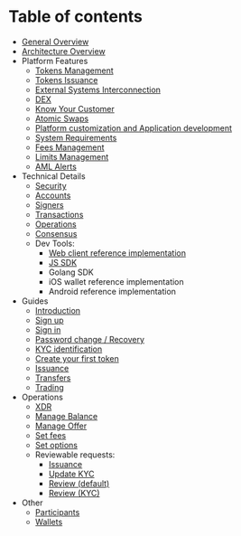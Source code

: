# Table of contents

* [General Overview](README.md)
* [Architecture Overview](architecture.md)
* Platform Features
    * [Tokens Management](features/tokens_management.md)
    * [Tokens Issuance](features/tokens_issuance.md)
    * [External Systems Interconnection](features/exsys_connection.md)
    * [DEX](features/dex.md)
    * [Know Your Customer](features/kyc.md)
    * [Atomic Swaps](features/atomic_swaps.md)
    * [Platform customization and Application development](features/customization.md)
    * [System Requirements](features/sys_requirements.md)
    * [Fees Management](coming_soon.md)
    * [Limits Management](coming_soon.md)
    * [AML Alerts](features/aml_alerts.md)
* Technical Details
    * [Security](tech/security.md)
    * [Accounts](tech/accounts.md)
    * [Signers](tech/signers.md)
    * [Transactions](coming_soon.md)
    * [Operations](coming_soon.md)
    * [Consensus](coming_soon.md)
    * Dev Tools:
        * [Web client reference implementation](https://github.com/tokend/client-scaffold)
        * [JS SDK](https://github.com/tokend/js-sdk)
        * Golang SDK
        * iOS wallet reference implementation
        * Android reference implementation
* Guides
    * [Introduction](guides/intro.md)
    * [Sign up](guides/sign_up.md)
    * [Sign in](guides/sign_in.md)
    * [Password change / Recovery](guides/password_change_recovery.md)
    * [KYC identification](guides/kyc.md)
    * [Create your first token](guides/create_token.md)
    * [Issuance](guides/issuance.md)
    * [Transfers](guides/transfer.md)
    * [Trading](guides/trading.md)
* Operations
    * [XDR](operations/xdr_enums.md)
    * [Manage Balance](operations/manage_balance.md)
    * [Manage Offer](operations/manage_offer.md)
    * [Set fees](operations/set_fees.md)
    * [Set options](operations/set_options.md)
    * Reviewable requests:
        * [Issuance](operations/requests/create_issuance.md)
        * [Update KYC](operations/requests/update_kyc.md)
        * [Review (default)](operations/requests/review.md)
        * [Review (KYC)](operations/requests/review_kyc.md)
* Other
    * [Participants](other/participants.md)
    * [Wallets](other/wallets.md)
